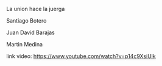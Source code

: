 La union hace la juerga

Santiago Botero

Juan David Barajas

Martin Medina



link video: https://www.youtube.com/watch?v=p14c9XsiUlk
